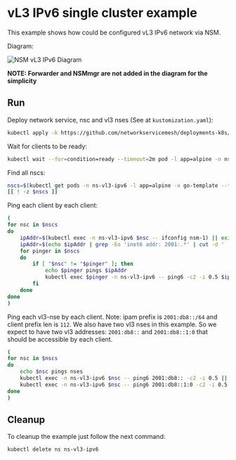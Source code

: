 # vL3 IPv6 single cluster example

This example shows how could be configured vL3 IPv6 network via NSM.


Diagram: 

![NSM vL3 IPv6 Diagram](./vl3-ipv6.png "NSM vl3 IPv6 Scheme")


**NOTE: Forwarder and NSMmgr are not added in the diagram for the simplicity**


## Run

Deploy network service, nsc and vl3 nses (See at `kustomization.yaml`):
```bash
kubectl apply -k https://github.com/networkservicemesh/deployments-k8s/examples/features/vl3-ipv6?ref=cb521c3fb0b175920eab6451803b707c2a35ec4f
```

Wait for clients to be ready:
```bash
kubectl wait --for=condition=ready --timeout=2m pod -l app=alpine -n ns-vl3-ipv6
```

Find all nscs:
```bash
nscs=$(kubectl get pods -n ns-vl3-ipv6 -l app=alpine -o go-template --template="{{range .items}}{{.metadata.name}} {{end}}")
[[ ! -z $nscs ]]
```

Ping each client by each client:
```bash
(
for nsc in $nscs
do
    ipAddr=$(kubectl exec -n ns-vl3-ipv6 $nsc -- ifconfig nsm-1) || exit
    ipAddr=$(echo $ipAddr | grep -Eo 'inet6 addr: 2001:.*' | cut -d ' ' -f 3 | cut -d '/' -f 1)
    for pinger in $nscs
    do
        if [ "$nsc" != "$pinger" ]; then
            echo $pinger pings $ipAddr
            kubectl exec $pinger -n ns-vl3-ipv6 -- ping6 -c2 -i 0.5 $ipAddr || exit
        fi
    done
done
)
```

Ping each vl3-nse by each client.
Note: ipam prefix is `2001:db8::/64` and client prefix len is `112`. We also have two vl3 nses in this example. So we expect to have two vl3 addresses: `2001:db8::` and `2001:db8::1:0` that should be accessible by each client.
```bash
(
for nsc in $nscs
do
    echo $nsc pings nses
    kubectl exec -n ns-vl3-ipv6 $nsc -- ping6 2001:db8:: -c2 -i 0.5 || exit
    kubectl exec -n ns-vl3-ipv6 $nsc -- ping6 2001:db8::1:0 -c2 -i 0.5 || exit
done
)
```

## Cleanup

To cleanup the example just follow the next command:
```bash
kubectl delete ns ns-vl3-ipv6
```
